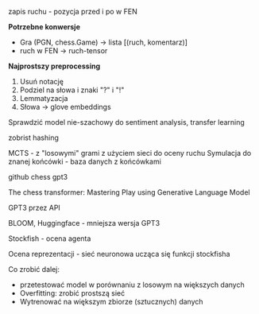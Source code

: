 zapis ruchu - pozycja przed i po w FEN

**Potrzebne konwersje**

* Gra (PGN, chess.Game) -> lista [(ruch, komentarz)]
* ruch w FEN -> ruch-tensor



**Najprostszy preprocessing**
1. Usuń notację
2. Podziel na słowa i znaki "?" i "!"
3. Lemmatyzacja
4. Słowa -> glove embeddings


Sprawdzić model nie-szachowy do sentiment analysis, transfer learning

zobrist hashing

MCTS - z "losowymi" grami z użyciem sieci do oceny ruchu
Symulacja do znanej końcówki - baza danych z końcówkami

github chess gpt3

The chess transformer: Mastering Play using Generative Language Model

GPT3 przez API

BLOOM, Huggingface - mniejsza wersja GPT3

Stockfish - ocena agenta

Ocena reprezentacji - sieć neuronowa ucząca się funkcji stockfisha



Co zrobić dalej:
- przetestować model w porównaniu z losowym na większych danych
- Overfitting: zrobić prostszą sieć
- Wytrenować na większym zbiorze (sztucznych) danych